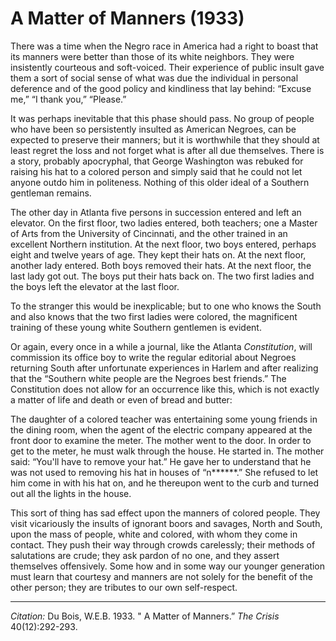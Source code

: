# A Matter of Manners (1933)

There was a time when the Negro race in America had a right to boast that its manners were better than those of its white neighbors. They were insistently courteous and soft-voiced. Their experience of public insult gave them a sort of social sense of what was due the individual in personal deference and of the good policy and kindliness that lay behind: “Excuse me,” “I thank you,” “Please.”

It was perhaps inevitable that this phase should pass. No group of people who have been so persistently insulted as American Negroes, can be expected to preserve their manners; but it is worthwhile that they should at least regret the loss and not forget what is after all due themselves. There is a story, probably apocryphal, that George Washington was rebuked for raising his hat to a colored person and simply said that he could not let anyone outdo him in politeness. Nothing of this older ideal of a Southern gentleman remains.

The other day in Atlanta five persons in succession entered and left an elevator. On the first floor, two ladies entered, both teachers; one a Master of Arts from the University of Cincinnati, and the other trained in an excellent Northern institution. At the next floor, two boys entered, perhaps eight and twelve years of age. They kept their hats on. At the next floor, another lady entered. Both boys removed their hats. At the next floor, the last lady got out. The boys put their hats back on. The two first ladies and the boys left the elevator at the last floor.

To the stranger this would be inexplicable; but to one who knows the South and also knows that the two first ladies were colored, the magnificent training of these young white Southern gentlemen is evident.

Or again, every once in a while a journal, like the Atlanta *Constitution*, will commission its office boy to write the regular editorial about Negroes returning South after unfortunate experiences in Harlem and after realizing that the “Southern white people are the Negroes best friends.” The Constitution does not allow for an occurrence like this, which is not exactly a matter of life and death or even of bread and butter:

The daughter of a colored teacher was entertaining some young friends in the dining room, when the agent of the electric company appeared at the front door to examine the meter. The mother went to the door. In order to get to the meter, he must walk through the house. He started in. The mother said: “You'll have to remove your hat.” He gave her to understand that he was not used to removing his hat in houses of “n******.” She refused to let him come in with his hat on, and he thereupon went to the curb and turned out all the lights in the house.

This sort of thing has sad effect upon the manners of colored people. They visit vicariously the insults of ignorant boors and savages, North and South, upon the mass of people, white and colored, with whom they come in contact. They push their way through crowds carelessly; their methods of salutations are crude; they ask pardon of no one, and they assert themselves offensively. Some how and in some way our younger generation must learn that courtesy and manners are not solely for the benefit of the other person; they are tributes to our own self-respect.

_________________
*Citation:* Du Bois, W.E.B. 1933. " A Matter of Manners.” *The Crisis* 40(12):292-293.